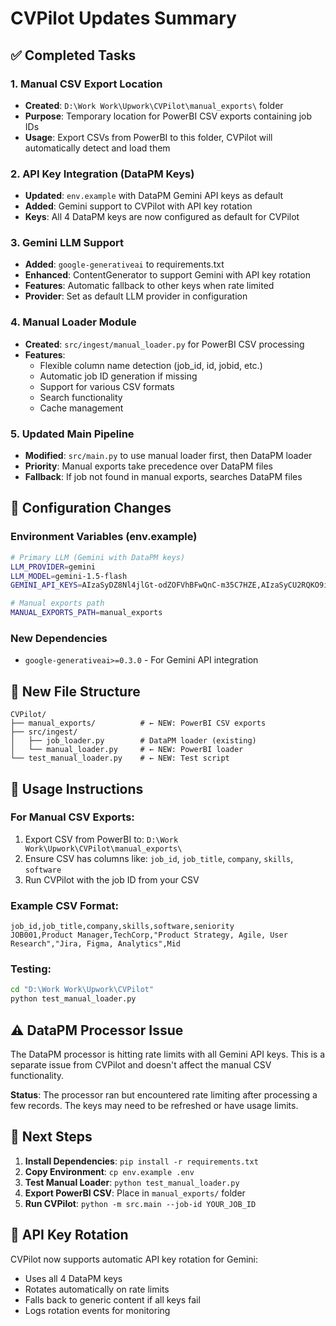 # CVPilot Updates Summary

## ✅ Completed Tasks

### 1. Manual CSV Export Location
- **Created**: `D:\Work Work\Upwork\CVPilot\manual_exports\` folder
- **Purpose**: Temporary location for PowerBI CSV exports containing job IDs
- **Usage**: Export CSVs from PowerBI to this folder, CVPilot will automatically detect and load them

### 2. API Key Integration (DataPM Keys)
- **Updated**: `env.example` with DataPM Gemini API keys as default
- **Added**: Gemini support to CVPilot with API key rotation
- **Keys**: All 4 DataPM keys are now configured as default for CVPilot

### 3. Gemini LLM Support
- **Added**: `google-generativeai` to requirements.txt
- **Enhanced**: ContentGenerator to support Gemini with API key rotation
- **Features**: Automatic fallback to other keys when rate limited
- **Provider**: Set as default LLM provider in configuration

### 4. Manual Loader Module
- **Created**: `src/ingest/manual_loader.py` for PowerBI CSV processing
- **Features**: 
  - Flexible column name detection (job_id, id, jobid, etc.)
  - Automatic job ID generation if missing
  - Support for various CSV formats
  - Search functionality
  - Cache management

### 5. Updated Main Pipeline
- **Modified**: `src/main.py` to use manual loader first, then DataPM loader
- **Priority**: Manual exports take precedence over DataPM files
- **Fallback**: If job not found in manual exports, searches DataPM files

## 🔧 Configuration Changes

### Environment Variables (env.example)
```bash
# Primary LLM (Gemini with DataPM keys)
LLM_PROVIDER=gemini
LLM_MODEL=gemini-1.5-flash
GEMINI_API_KEYS=AIzaSyDZ8Nl4jlGt-odZOFVhBFwQnC-m35C7HZE,AIzaSyCU2RQKO9i0Cm8t6NhBCcCozVuH3lgeUfY,AIzaSyBKJViSNDfdbjAboGMzEBjhqcGMz4TeMAg,AIzaSyDNCigTvTv5ItL8ht48LbhDVVvY0inG_bg,AIzaSyBHsBZ6bnOH3DkCuc3Zyq8DanrCPjYRQdY

# Manual exports path
MANUAL_EXPORTS_PATH=manual_exports
```

### New Dependencies
- `google-generativeai>=0.3.0` - For Gemini API integration

## 📁 New File Structure
```
CVPilot/
├── manual_exports/          # ← NEW: PowerBI CSV exports
├── src/ingest/
│   ├── job_loader.py        # DataPM loader (existing)
│   └── manual_loader.py     # ← NEW: PowerBI loader
└── test_manual_loader.py    # ← NEW: Test script
```

## 🚀 Usage Instructions

### For Manual CSV Exports:
1. Export CSV from PowerBI to: `D:\Work Work\Upwork\CVPilot\manual_exports\`
2. Ensure CSV has columns like: `job_id`, `job_title`, `company`, `skills`, `software`
3. Run CVPilot with the job ID from your CSV

### Example CSV Format:
```csv
job_id,job_title,company,skills,software,seniority
JOB001,Product Manager,TechCorp,"Product Strategy, Agile, User Research","Jira, Figma, Analytics",Mid
```

### Testing:
```bash
cd "D:\Work Work\Upwork\CVPilot"
python test_manual_loader.py
```

## ⚠️ DataPM Processor Issue

The DataPM processor is hitting rate limits with all Gemini API keys. This is a separate issue from CVPilot and doesn't affect the manual CSV functionality.

**Status**: The processor ran but encountered rate limiting after processing a few records. The keys may need to be refreshed or have usage limits.

## 🎯 Next Steps

1. **Install Dependencies**: `pip install -r requirements.txt`
2. **Copy Environment**: `cp env.example .env`
3. **Test Manual Loader**: `python test_manual_loader.py`
4. **Export PowerBI CSV**: Place in `manual_exports/` folder
5. **Run CVPilot**: `python -m src.main --job-id YOUR_JOB_ID`

## 🔄 API Key Rotation

CVPilot now supports automatic API key rotation for Gemini:
- Uses all 4 DataPM keys
- Rotates automatically on rate limits
- Falls back to generic content if all keys fail
- Logs rotation events for monitoring

